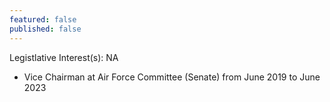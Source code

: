 ```yaml
---
featured: false
published: false
---
```

Legistlative Interest(s): NA

* Vice Chairman at Air Force Committee (Senate) from June 2019 to June 2023